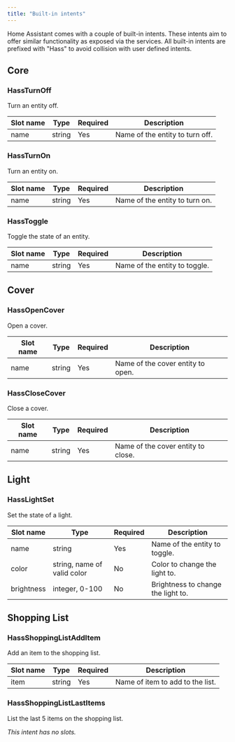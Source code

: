 ```yaml
---
title: "Built-in intents"
---
```


Home Assistant comes with a couple of built-in intents. These intents aim to offer similar functionality as exposed via the services. All built-in intents are prefixed with "Hass" to avoid collision with user defined intents.

## Core

### HassTurnOff

Turn an entity off.

| Slot name | Type | Required | Description
| --------- | ---- | -------- | -----------
| name | string | Yes | Name of the entity to turn off.

### HassTurnOn

Turn an entity on.

| Slot name | Type | Required | Description
| --------- | ---- | -------- | -----------
| name | string | Yes | Name of the entity to turn on.

### HassToggle

Toggle the state of an entity.

| Slot name | Type | Required | Description
| --------- | ---- | -------- | -----------
| name | string | Yes | Name of the entity to toggle.

## Cover

### HassOpenCover

Open a cover.

| Slot name | Type | Required | Description
| --------- | ---- | -------- | -----------
| name | string | Yes | Name of the cover entity to open.

### HassCloseCover

Close a cover.

| Slot name | Type | Required | Description
| --------- | ---- | -------- | -----------
| name | string | Yes | Name of the cover entity to close.

## Light

### HassLightSet

Set the state of a light.

| Slot name | Type | Required | Description
| --------- | ---- | -------- | -----------
| name | string | Yes | Name of the entity to toggle.
| color | string, name of valid color | No | Color to change the light to.
| brightness | integer, 0-100 | No | Brightness to change the light to.

## Shopping List

### HassShoppingListAddItem

Add an item to the shopping list.

| Slot name | Type | Required | Description
| --------- | ---- | -------- | -----------
| item | string | Yes | Name of item to add to the list.

### HassShoppingListLastItems

List the last 5 items on the shopping list.

_This intent has no slots._
